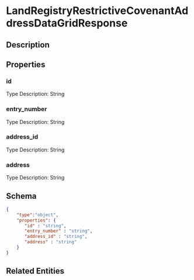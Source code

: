 # LandRegistryRestrictiveCovenantAddressDataGridResponse
## Description

## Properties
### id


Type Description: String
### entry_number


Type Description: String
### address_id


Type Description: String
### address


Type Description: String

## Schema
```json
{
    "type":"object",
    "properties": {
       "id" : "string",
       "entry_number" : "string",
       "address_id" : "string",
       "address" : "string"
    }
}
```

## Related Entities


